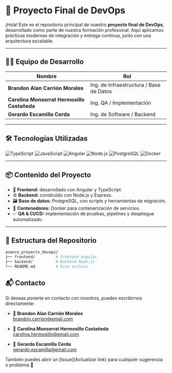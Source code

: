 # 🚀 Proyecto Final de DevOps

¡Hola! Este es el repositorio principal de nuestro **proyecto final de DevOps**, desarrollado como parte de nuestra formación profesional. Aquí aplicamos prácticas modernas de integración y entrega continua, junto con una arquitectura escalable.

---

## 👨‍💻 Equipo de Desarrollo

| Nombre                                       | Rol                                        |
|----------------------------------------------|---------------------------------------------|
| **Brandon Alan Carrión Morales**             | Ing. de Infraestructura / Base de Datos     |
| **Carolina Monserrat Hermosillo Castañeda**  | Ing. QA / Implementación                    |
| **Gerardo Escamilla Cerda**                  | Ing. de Software / Backend                  |

---

## 🛠️ Tecnologías Utilizadas

![TypeScript](https://img.shields.io/badge/-TypeScript-3178C6?logo=typescript&logoColor=white&style=for-the-badge)
![JavaScript](https://img.shields.io/badge/-JavaScript-F7DF1E?logo=javascript&logoColor=black&style=for-the-badge)
![Angular](https://img.shields.io/badge/-Angular-DD0031?logo=angular&logoColor=white&style=for-the-badge)
![Node.js](https://img.shields.io/badge/-Node.js-339933?logo=node.js&logoColor=white&style=for-the-badge)
![PostgreSQL](https://img.shields.io/badge/-PostgreSQL-4169E1?logo=postgresql&logoColor=white&style=for-the-badge)
![Docker](https://img.shields.io/badge/-Docker-2496ED?logo=docker&logoColor=white&style=for-the-badge)

---

## 📦 Contenido del Proyecto

- 🔧 **Frontend:** desarrollado con Angular y TypeScript.
- ⚙️ **Backend:** construido con Node.js y Express.
- 🗃️ **Base de datos:** PostgreSQL, con scripts y herramientas de migración.
- 🐳 **Contenedores:** Docker para contenerización de servicios.
- ✅ **QA & CI/CD:** implementación de pruebas, pipelines y despliegue automatizado.

---

## 📁 Estructura del Repositorio

```bash
avance_proyecto_devops/
├── frontend/         # Frontend Angular 
├── backend/          # Backend Node.js
└── README.md         # Este archivo
```
## 📬 Contacto

Si deseas ponerte en contacto con nosotros, puedes escribirnos directamente:

- 📧 **Brandon Alan Carrión Morales**  
  [brandon.carrion@email.com](Correo)

- 📧 **Carolina Monserrat Hermosillo Castañeda**  
  [carolina.hermosillo@email.com](Correo)

- 📧 **Gerardo Escamilla Cerda**  
  [gerardo.escamilla@email.com](Correo)

También puedes abrir un [issue](Actualizar link) para cualquier sugerencia o problema 💬
